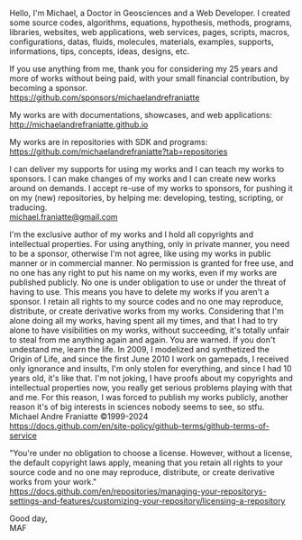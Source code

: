 ﻿  
Hello, I'm Michael, a Doctor in Geosciences and a Web Developer. I created some source codes, algorithms, equations, hypothesis, methods, programs, libraries, websites, web applications, web services, pages, scripts, macros, configurations, datas, fluids, molecules, materials, examples, supports, informations, tips, concepts, ideas, designs, etc.  
  
If you use anything from me, thank you for considering my 25 years and more of works without being paid, with your small financial contribution, by becoming a sponsor.  
https://github.com/sponsors/michaelandrefraniatte  
  
My works are with documentations, showcases, and web applications:  
http://michaelandrefraniatte.github.io  
  
My works are in repositories with SDK and programs:  
https://github.com/michaelandrefraniatte?tab=repositories  
  
I can deliver my supports for using my works and I can teach my works to sponsors. I can make changes of my works and I can create new works around on demands. I accept re-use of my works to sponsors, for pushing it on my (new) repositories, by helping me: developing, testing, scripting, or traducing.  
michael.franiatte@gmail.com  
  
I'm the exclusive author of my works and I hold all copyrights and intellectual properties. For using anything, only in private manner, you need to be a sponsor, otherwise I'm not agree, like using my works in public manner or in commercial manner. No permission is granted for free use, and no one has any right to put his name on my works, even if my works are published publicly. No one is under obligation to use or under the threat of having to use. This means you have to delete my works if you aren't a sponsor. I retain all rights to my source codes and no one may reproduce, distribute, or create derivative works from my works. Considering that I'm alone doing all my works, having spent all my times, and that I had to try alone to have visibilities on my works, without succeeding, it's totally unfair to steal from me anything again and again. You are warned. If you don't undestand me, learn the life. In 2009, I modelized and synthetized the Origin of Life, and since the first June 2010 I work on gamepads, I received only ignorance and insults, I'm only stolen for everything, and since I had 10 years old, it's like that. I'm not joking, I have proofs about my copyrights and intellectual properties now, you really get serious problems playing with that and me. For this reason, I was forced to publish my works publicly, another reason it's of big interests in sciences nobody seems to see, so stfu.  
Michael Andre Franiatte ©1999-2024  
https://docs.github.com/en/site-policy/github-terms/github-terms-of-service  
  
"You're under no obligation to choose a license. However, without a license, the default copyright laws apply, meaning that you retain all rights to your source code and no one may reproduce, distribute, or create derivative works from your work."  
https://docs.github.com/en/repositories/managing-your-repositorys-settings-and-features/customizing-your-repository/licensing-a-repository  
  
Good day,  
MAF  
  